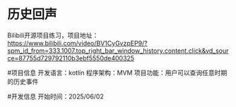 # 历史回声
Bilibili开源项目练习，项目地址：https://www.bilibili.com/video/BV1CyGvzpEP9/?spm_id_from=333.1007.top_right_bar_window_history.content.click&vd_source=87755d729792110b3ebf5550de400325

#项目信息
开发语言：kotlin
程序架构：MVM
项目功能：用户可以查询任意时期的历史事件

#开发信息
开始时间：2025/06/02

